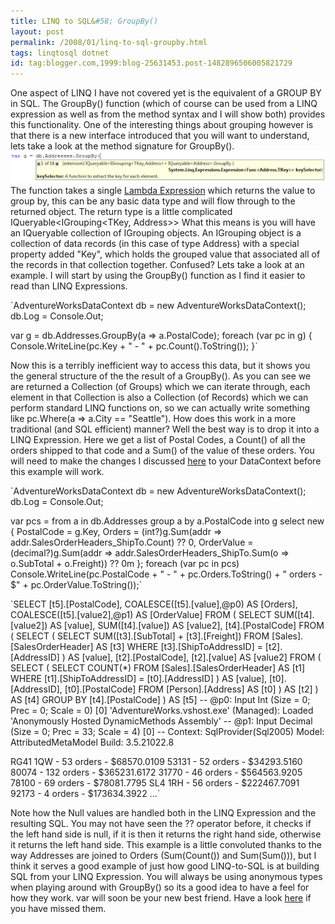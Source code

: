 ```yaml
---
title: LINQ to SQL&#58; GroupBy()
layout: post
permalink: /2008/01/linq-to-sql-groupby.html
tags: linqtosql dotnet
id: tag:blogger.com,1999:blog-25631453.post-1482896506005821729
---
```


One aspect of LINQ I have not covered yet is the equivalent of a GROUP BY in SQL. The GroupBy() function (which of course can be used from a LINQ expression as well as from the method syntax and I will show both) provides this functionality. One of the interesting things about grouping however is that there is a new interface introduced that you will want to understand, lets take a look at the method signature for GroupBy().
![GroupBy()](/images/1382874053408.png) 
The function takes a single [Lambda Expression](http://csainty.blogspot.com/2007/12/linq-to-sql-lambda-expressions.html) which returns the value to group by, this can be any basic data type and will flow through to the returned object.
The return type is a little complicated IQueryable<IGrouping<TKey, Address>>   What this means is you will have an IQueryable collection of IGrouping objects.    An IGrouping object is a collection of data records (in this case of type Address) with a special property added "Key", which holds the grouped value that associated all of the records in that collection together. Confused? Lets take a look at an example. I will start by using the GroupBy() function as I find it easier to read than LINQ Expressions.

`AdventureWorksDataContext db = new AdventureWorksDataContext();
db.Log = Console.Out;

var g = db.Addresses.GroupBy(a => a.PostalCode);
foreach (var pc in g)
{
    Console.WriteLine(pc.Key + " - " + pc.Count().ToString());
}`


Now this is a terribly inefficient way to access this data, but it shows you the general structure of the the result of a GroupBy().
  As you can see we are returned a Collection (of Groups) which we can iterate through, each element in that Collection is also a Collection (of Records) which we can perform standard LINQ functions on, so we can actually write something like pc.Where(a => a.City == "Seattle").
How does this work in a more traditional (and SQL efficient) manner? Well the best way is to drop it into a LINQ Expression. Here we get a list of Postal Codes, a Count() of all the orders shipped to that code and a Sum() of the value of these orders.
  You will need to make the changes I discussed [here](http://csainty.blogspot.com/2007/12/linq-to-sql-customisation.html) to your DataContext before this example will work.

`AdventureWorksDataContext db = new AdventureWorksDataContext();
db.Log = Console.Out;

var pcs = from a in db.Addresses
          group a by a.PostalCode into g
          select new { 
              PostalCode = g.Key, 
              Orders = (int?)g.Sum(addr => addr.SalesOrderHeaders_ShipTo.Count) ?? 0, 
              OrderValue = (decimal?)g.Sum(addr => addr.SalesOrderHeaders_ShipTo.Sum(o => o.SubTotal + o.Freight)) ?? 0m 
          };
foreach (var pc in pcs)
    Console.WriteLine(pc.PostalCode + " - " + pc.Orders.ToString() +  " orders - $" + pc.OrderValue.ToString());`



`SELECT [t5].[PostalCode], COALESCE([t5].[value],@p0) AS [Orders], COALESCE([t5].[value2],@p1) AS [OrderValue]
FROM (
    SELECT SUM([t4].[value2]) AS [value], SUM([t4].[value]) AS [value2], [t4].[PostalCode]
    FROM (
        SELECT (
            SELECT SUM([t3].[SubTotal] + [t3].[Freight])
            FROM [Sales].[SalesOrderHeader] AS [t3]
            WHERE [t3].[ShipToAddressID] = [t2].[AddressID]
            ) AS [value], [t2].[PostalCode], [t2].[value] AS [value2]
        FROM (
            SELECT (
                SELECT COUNT(*)
                FROM [Sales].[SalesOrderHeader] AS [t1]
                WHERE [t1].[ShipToAddressID] = [t0].[AddressID]
                ) AS [value], [t0].[AddressID], [t0].[PostalCode]
            FROM [Person].[Address] AS [t0]
            ) AS [t2]
        ) AS [t4]
    GROUP BY [t4].[PostalCode]
    ) AS [t5]
-- @p0: Input Int (Size = 0; Prec = 0; Scale = 0) [0]
'AdventureWorks.vshost.exe' (Managed): Loaded 'Anonymously Hosted DynamicMethods Assembly'
-- @p1: Input Decimal (Size = 0; Prec = 33; Scale = 4) [0]
-- Context: SqlProvider(Sql2005) Model: AttributedMetaModel Build: 3.5.21022.8

RG41 1QW - 53 orders - $68570.0109
53131 - 52 orders - $34293.5160
80074 - 132 orders - $365231.6172
31770 - 46 orders - $564563.9205
78100 - 69 orders - $78081.7795
SL4 1RH - 56 orders - $222467.7091
92173 - 4 orders - $173634.3922
...`


Note how the Null values are handled both in the LINQ Expression and the resulting SQL. You may not have seen the ?? operator before, it checks if the left hand side is null, if it is then it returns the right hand side, otherwise it returns the left hand side.
  This example is a little convoluted thanks to the way Addresses are joined to Orders (Sum(Count()) and Sum(Sum())), but I think it serves a good example of just how good LINQ-to-SQL is at building SQL from your LINQ Expression.
You will always be using anonymous types when playing around with GroupBy() so its a good idea to have a feel for how they work. var will soon be your new best friend. Have a look [here](http://csainty.blogspot.com/2007/12/linq-to-sql-getting-started.html) if you have missed them.